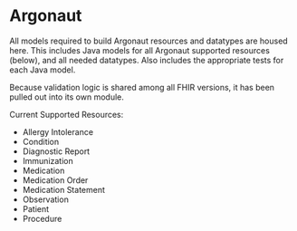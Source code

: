 # Argonaut

All models required to build Argonaut resources and datatypes are housed here.
This includes Java models for all Argonaut supported resources (below), and all needed datatypes.
Also includes the appropriate tests for each Java model.

Because validation logic is shared among all FHIR versions, it has been pulled out into its own module.

Current Supported Resources:
  * Allergy Intolerance
  * Condition
  * Diagnostic Report
  * Immunization
  * Medication
  * Medication Order
  * Medication Statement
  * Observation
  * Patient
  * Procedure

